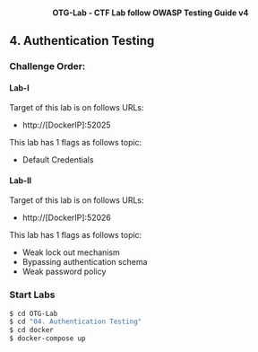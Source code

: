 <h4 align="center">OTG-Lab - CTF Lab follow OWASP Testing Guide v4</h4>

## 4. Authentication Testing

### Challenge Order:

#### Lab-I

Target of this lab is on follows URLs:

* http://[DockerIP]:52025   

This lab has 1 flags as follows topic:

- Default Credentials

#### Lab-II

Target of this lab is on follows URLs:

* http://[DockerIP]:52026

This lab has 1 flags as follows topic:

- Weak lock out mechanism
- Bypassing authentication schema
- Weak password policy

### Start Labs

```bash
$ cd OTG-Lab
$ cd "04. Authentication Testing"
$ cd docker
$ docker-compose up
```
